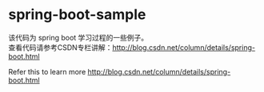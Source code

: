 # spring-boot-sample
该代码为 spring boot 学习过程的一些例子。<br/>
查看代码请参考CSDN专栏讲解：http://blog.csdn.net/column/details/spring-boot.html

Refer this to learn more
http://blog.csdn.net/column/details/spring-boot.html
